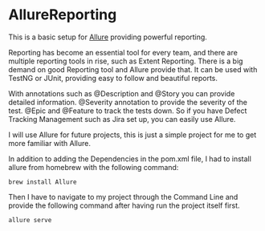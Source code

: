 # AllureReporting

This is a basic setup for [Allure](https://github.com/allure-framework/) providing powerful reporting.

Reporting has become an essential tool for every team, and there are multiple reporting tools in rise,
such as Extent Reporting. There is a big demand on good Reporting tool and Allure provide that.
It can be used with TestNG or JUnit, providing easy to follow and beautiful reports.

With annotations such as @Description and @Story you can provide detailed information.
@Severity annotation to provide the severity of the test. @Epic and @Feature to track the tests
down. So if you have Defect Tracking Management such as Jira set up, you can easily use Allure.

I will use Allure for future projects, this is just a simple project for me to get more familiar with Allure.

In addition to adding the Dependencies in the pom.xml file, I had to install allure from homebrew
with the following command:

```
brew install Allure
```

Then I have to navigate to my project through the Command Line and provide the following command after having
run the project itself first.

```
allure serve
```